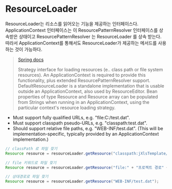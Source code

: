 # ResourceLoader

ResourceLoader는 리소스를 읽어오는 기능을 제공하는 인터페이스다. ApplicationContext 인터페이스는 이 ResourcePatternResolver 인터페이스를 상속받은 상태이고 ResourcePatternResolver 는 ResourceLoader 를 상속 받는다. 따라서 ApplicationContext를 통해서도 ResourceLoader가 제공하는 메서드를 사용하는 것이 가능하다.

> [Spring docs](https://docs.spring.io/spring-framework/docs/current/javadoc-api/org/springframework/core/io/ResourceLoader.html)
>
> Strategy interface for loading resources (e.. class path or file system resources). An ApplicationContext is required to provide this functionality, plus extended ResourcePatternResolver support.
DefaultResourceLoader is a standalone implementation that is usable outside an ApplicationContext, also used by ResourceEditor.
Bean properties of type Resource and Resource array can be populated from Strings when running in an ApplicationContext, using the particular context's resource loading strategy.

- Must support fully qualified URLs, e.g. "file:C:/test.dat".
- Must support classpath pseudo-URLs, e.g. "classpath:test.dat".
- Should support relative file paths, e.g. "WEB-INF/test.dat". (This will be implementation-specific, typically provided by an ApplicationContext implementation.)

```java
// classPath 로 파일 찾기
Resource resource = resourceLoader.getResource("classpath:jXlsTemplate/survey.xlsx");

// file 키워드로 파일 찾기
Resource resource = resourceLoader.getResource("file:" + "프로젝트 경로" + "/WEB-INF" + "파일경로");

// 상대경로로 파일 찾기
Resource resource = resourceLoader.getResource("WEB-INF/test.dat");
```
